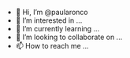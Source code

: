 - 👋 Hi, I’m @paularonco
- 👀 I’m interested in ...
- 🌱 I’m currently learning ...
- 💞️ I’m looking to collaborate on ...
- 📫 How to reach me ...

<!---
paularonco/paularonco is a ✨ special ✨ repository because its `README.md` (this file) appears on your GitHub profile.
You can click the Preview link to take a look at your changes.
--->
